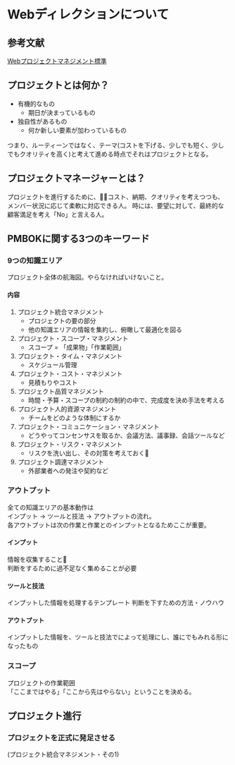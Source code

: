 # Webディレクションについて

## 参考文献
[Webプロジェクトマネジメント標準](https://loftwork.com/jp/group/creative_project_management)

## プロジェクトとは何か？
* 有機的なもの
    * 期日が決まっているもの
* 独自性があるもの
    * 何か新しい要素が加わっているもの

つまり、ルーティーンではなく、テーマ(コストを下げる、少しでも短く、少しでもクオリティを高く)と考えて進める時点でそれはプロジェクトとなる。  


## プロジェクトマネージャーとは？
プロジェクトを進行するために、コスト、納期、クオリティを考えつつも、メンバー状況に応じて柔軟に対応できる人。
時には、要望に対して、最終的な顧客満足を考え「No」と言える人。

## PMBOKに関する3つのキーワード

### 9つの知識エリア
プロジェクト全体の航海図。やらなければいけないこと。

#### 内容
1. プロジェクト統合マネジメント
    * プロジェクトの要の部分
    * 他の知識エリアの情報を集約し、俯瞰して最適化を図る
2. プロジェクト・スコープ・マネジメント
    * スコープ = 「成果物」「作業範囲」
3. プロジェクト・タイム・マネジメント
    * スケジュール管理
4. プロジェクト・コスト・マネジメント
    * 見積もりやコスト
5. プロジェクト品質マネジメント
    * 時間・予算・スコープの制約の制約の中で、完成度を決め手法を考える
6. プロジェクト人的資源マネジメント
    * チームをどのような体制にするか
7. プロジェクト・コミュニケーション・マネジメント
    * どうやってコンセンサスを取るか、会議方法、議事録、会話ツールなど
8. プロジェクト・リスク・マネジメント
    * リスクを洗い出し、その対策を考えておく
9. プロジェクト調達マネジメント
    * 外部業者への発注や契約など

### アウトプット
全ての知識エリアの基本動作は  
インプット → ツールと技法 → アウトプットの流れ。  
各アウトプットは次の作業と作業とのインプットとなるためここが重要。

#### インプット
情報を収集すること  
判断をするために過不足なく集めることが必要

#### ツールと技法
インプットした情報を処理するテンプレート
判断を下すための方法・ノウハウ

#### アウトプット
インプットした情報を、ツールと技法でによって処理にし、誰にでもみれる形になったもの

### スコープ
プロジェクトの作業範囲  
「ここまではやる」「ここから先はやらない」ということを決める。  

## プロジェクト進行

### プロジェクトを正式に発足させる
(プロジェクト統合マネジメント・その1)  
  

